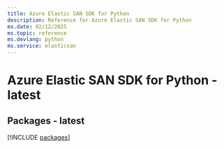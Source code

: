 ```yaml
---
title: Azure Elastic SAN SDK for Python
description: Reference for Azure Elastic SAN SDK for Python
ms.date: 02/12/2025
ms.topic: reference
ms.devlang: python
ms.service: elasticsan
---
```

# Azure Elastic SAN SDK for Python - latest
## Packages - latest
[!INCLUDE [packages](elastic-san-index.md)]